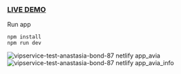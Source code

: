 ### [LIVE DEMO](https://vipservice-test-anastasia-bond-87.netlify.app)

Run app

```
npm install
npm run dev
```

![vipservice-test-anastasia-bond-87 netlify app_avia](https://github.com/AnastasiaBond87/vipservice-test/assets/77237102/4ea23a0b-011e-4f97-bc57-fdc6f3d62280)
![vipservice-test-anastasia-bond-87 netlify app_avia_info](https://github.com/AnastasiaBond87/vipservice-test/assets/77237102/e7d10163-1fc7-46e3-8176-0c35372c70b9)
